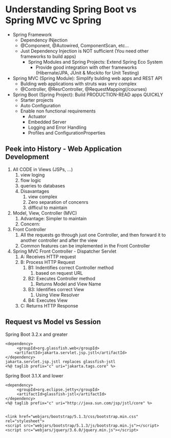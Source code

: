 # Understanding Spring Boot vs Spring MVC vc Spring

* Spring Framework
  * Dependency INjection
  * @Component, @Autowired, ComponentScan, etc...
  * Just Dependency Injection is NOT sufficient (You need other frameworks to build apps)
    * Spring Modules and Spring Projects: Extend Spring Eco System
      * Provide good integration with other frameworks (Hibernate/JPA, JUnit & Mockito for Unit Testing)
* Spring MVC (Spring Module): Simplify bulding web apps and REST API
  * Bulding web applications with struts was very complex
  * @Controller, @ResrController, @RequestMapping(/courses)
* Spring Boot (Spring Project): Build PRODUCTION-READ apps QUICKLY
  * Starter projects
  * Auto Configuration
  * Enable non functional requirements
    * Actuator
    * Embedded Server
    * Logging and Error Handling
    * Profiles and ConfigurationProperties


## Peek into History - Web Application Development
1. All CODE in Views (JSPs, ...)
   1. view loging
   2. flow logic
   3. queries to databases
   4. Disavantages
      1. view complex
      2. Zero separation of concenrs
      3. difficul to maintain
2. Model, View, Controller (MVC)
   1. Advantage: Simpler to maintain
   2. Concern: 
3. Front Controller
   1. All the requests go through just one Controller, and then forward it to another controller and after the view
   2. Common features can be implemented in the Front Controller
4. Spring MVC Front Controller - Dispatcher Servlet
   1. A: Receives HTTP request
   2. B: Process HTTP Request
      1. B1: Indentifies correct Controller method
         1. based on request URL
      2. B2: Executes Controller method
         1. Returns Model and View Name
      3. B3: Identifies correct View
         1. Using View Resolver
      4. B4: Executes View
   3. C: Returns HTTP Response


## Request vs Model vs Session


Spring Boot 3.2.x and greater    
``` 
<dependency>
     <groupId>org.glassfish.web</groupId>
    <artifactId>jakarta.servlet.jsp.jstl</artifactId>
</dependency>
jakarta.servlet.jsp.jstl replaces glassfish-jstl
<%@ taglib prefix="c" uri="jakarta.tags.core" %>
```



Spring Boot 3.1.X and lower  
```
<dependency>
     <groupId>org.eclipse.jetty</groupId>
     <artifactId>glassfish-jstl</artifactId>
</dependency>
<%@ taglib prefix="c" uri="http://java.sun.com/jsp/jstl/core" %>
```


```

<link href="webjars/bootstrap/5.1.3/css/bootstrap.min.css" rel="stylesheet">
<script src="webjars/bootstrap/5.1.3/js/bootstrap.min.js"></script>
<script src="webjars/jquery/3.6.0/jquery.min.js"></script>

```
